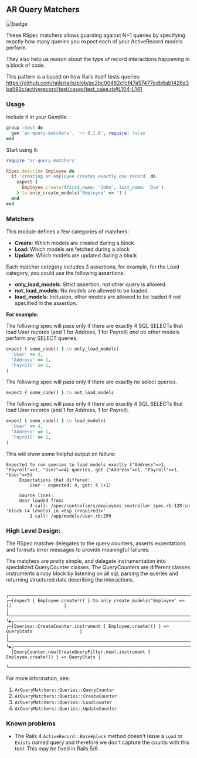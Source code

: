 ## AR Query Matchers
![badge](https://action-badges.now.sh/gusto/ar-query-matchers?action=Run%20Tests)

These RSpec matchers allows guarding against N+1 queries by specifying
exactly how many queries you expect each of your ActiveRecord models perform.

They also help us reason about the type of record interactions happening in a block of code.

This pattern is a based on how Rails itself tests queries:
https://github.com/rails/rails/blob/ac2bc00482c1cf47a57477edb6ab1426a3ba593c/activerecord/test/cases/test_case.rb#L104-L141

### Usage
Include it in your Gemfile:
```ruby
group :test do
  gem 'ar-query-matchers', '~> 0.1.0', require: false
end
```

Start using it: 
```ruby
require 'ar-query-matchers'

RSpec.describe Employee do
  it 'creating an employee creates exactly one record' do
    expect { 
      Employee.create!(first_name: 'John', last_name: 'Doe') 
    }.to only_create_models('Employee' => '1')
  end
end
```

### Matchers
This module defines a few categories of matchers:
- **Create**: Which models are created during a block
- **Load**: Which models are fetched during a block
- **Update**: Which models are updated during a block

Each matcher category includes 3 assertions, for example, for the Load category, you could use the following assertions:
- **only_load_models**: Strict assertion, not other query is allowed.
- **not_load_models**: No models are allowed to be loaded.
- **load_models**: Inclusion, other models are allowed to be loaded if not specified in the assertion.


**For example:** 

The following spec will pass only if there are exactly 4 SQL SELECTs that
load User records (and 1 for Address, 1 for Payroll) _and_ no other models
perform any SELECT queries.
```ruby
expect { some_code() }.to only_load_models(
  'User' => 4,
  'Address' => 1,
  'Payroll' => 1,
)
```

The following spec will pass only if there are exactly no select queries.
```ruby
expect { some_code() }.to not_load_models
```

The following spec will pass only if there are exactly 4 SQL SELECTs that
load User records (and 1 for Address, 1 for Payroll).
```ruby
expect { some_code() }.to load_models(
  'User' => 4,
  'Address' => 1,
  'Payroll' => 1,
)
```

This will show some helpful output on failure:

```
Expected to run queries to load models exactly {"Address"=>1, "Payroll"=>1, "User"=>4} queries, got {"Address"=>1, "Payroll"=>1, "User"=>5}
     Expectations that differed:
         User - expected: 4, got: 5 (+1)

     Source lines:
     User loaded from:
         4 call: /spec/controllers/employees_controller_spec.rb:128:in 'block (4 levels) in <top (required)>'
         1 call: /app/models/user.rb:299
```

### High Level Design:
The RSpec matcher delegates to the query counters, asserts expectations and formats error messages to provide meaningful failures.  
 
 
The matchers are pretty simple, and delegate instrumentation into specialized QueryCounter classes.
The QueryCounters are different classes instruments a ruby block by listening on all sql, parsing the queries and returning structured data describing the interactions.

```                
  ┌────────────────────────────────────────────────────────────────────────────────────────┐
┌─┤expect { Employee.create!() }.to only_create_models('Employee' => 1)                    │
│ └────────────────────────────────────────────────────────────────────────────────────────┘
└▶┌────────────────────────────────────────────────────────────────────────────────────────┐
┌─┤Queries::CreateCounter.instrument { Employee.create!() } => QueryStats                  │
│ └────────────────────────────────────────────────────────────────────────────────────────┘
└▶┌────────────────────────────────────────────────────────────────────────────────────────┐
  │QueryCounter.new(CreateQueryFilter.new).instrument { Employee.create!() } => QueryStats │
  └────────────────────────────────────────────────────────────────────────────────────────┘                                                                
```

For more information, see:
1. `ArQueryMatchers::Queries::QueryCounter`
2. `ArQueryMatchers::Queries::CreateCounter`
3. `ArQueryMatchers::Queries::LoadCounter`
4. `ArQueryMatchers::Queries::UpdateCounter`

### Known problems
- The Rails 4 `ActiveRecord::Base#pluck` method doesn't issue a
`Load` or `Exists` named query and therefore we don't capture the counts with
this tool. This may be fixed in Rails 5/6.
